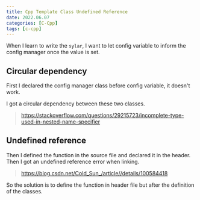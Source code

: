 ```yaml
---
title: Cpp Template Class Undefined Reference
date: 2022.06.07
categories: [C-Cpp]
tags: [c-cpp]
---
```


When I learn to write the `sylar`, I want to let config variable to inform the config manager once the value is set.

## Circular dependency

First I declared the config manager class before config variable, it doesn't work.

I got a circular dependency between these two classes.

> https://stackoverflow.com/questions/29215723/incomplete-type-used-in-nested-name-specifier

## Undefined reference

Then I defined the function in the source file and declared it in the header. Then I got an undefined reference error when linking.

> https://blog.csdn.net/Cold_Sun_/article//details/100584418

So the solution is to define the function in header file but after the definition of the classes.


